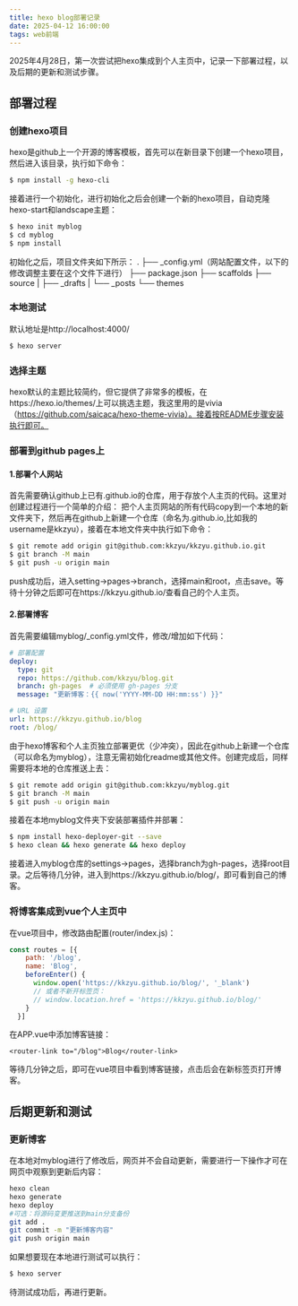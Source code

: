 ```yaml
---
title: hexo blog部署记录
date: 2025-04-12 16:00:00
tags: web前端
---
```

2025年4月28日，第一次尝试把hexo集成到个人主页中，记录一下部署过程，以及后期的更新和测试步骤。

## 部署过程

### 创建hexo项目

hexo是github上一个开源的博客模板，首先可以在新目录下创建一个hexo项目，然后进入该目录，执行如下命令：

``` bash
$ npm install -g hexo-cli
```

接着进行一个初始化，进行初始化之后会创建一个新的hexo项目，自动克隆hexo-start和landscape主题：

``` bash
$ hexo init myblog
$ cd myblog
$ npm install
```
初始化之后，项目文件夹如下所示：
.
├── _config.yml（网站配置文件，以下的修改调整主要在这个文件下进行）
├── package.json
├── scaffolds
├── source
|   ├── _drafts
|   └── _posts
└── themes


### 本地测试
默认地址是http://localhost:4000/
``` bash
$ hexo server
```

### 选择主题
   
hexo默认的主题比较简约，但它提供了非常多的模板，在https://hexo.io/themes/上可以挑选主题，我这里用的是vivia（https://github.com/saicaca/hexo-theme-vivia）。接着按README步骤安装执行即可。

### 部署到github pages上
#### 1.部署个人网站

首先需要确认github上已有<username>.github.io的仓库，用于存放个人主页的代码。这里对创建过程进行一个简单的介绍：
把个人主页网站的所有代码copy到一个本地的新文件夹下，然后再在github上新建一个仓库（命名为<username>.github.io,比如我的username是kkzyu），接着在本地文件夹中执行如下命令：

``` bash
$ git remote add origin git@github.com:kkzyu/kkzyu.github.io.git
$ git branch -M main
$ git push -u origin main
```

push成功后，进入setting->pages->branch，选择main和root，点击save。等待十分钟之后即可在https://kkzyu.github.io/查看自己的个人主页。

#### 2.部署博客

首先需要编辑myblog/_config.yml文件，修改/增加如下代码：
    
``` yaml
# 部署配置
deploy:
  type: git
  repo: https://github.com/kkzyu/blog.git 
  branch: gh-pages  # 必须使用 gh-pages 分支
  message: "更新博客：{{ now('YYYY-MM-DD HH:mm:ss') }}"

# URL 设置
url: https://kkzyu.github.io/blog
root: /blog/
```

由于hexo博客和个人主页独立部署更优（少冲突），因此在github上新建一个仓库（可以命名为myblog），注意无需初始化readme或其他文件。创建完成后，同样需要将本地的仓库推送上去：

``` bash
$ git remote add origin git@github.com:kkzyu/myblog.git
$ git branch -M main
$ git push -u origin main
```  

接着在本地myblog文件夹下安装部署插件并部署：

``` bash
$ npm install hexo-deployer-git --save
$ hexo clean && hexo generate && hexo deploy
```

接着进入myblog仓库的settings->pages，选择branch为gh-pages，选择root目录。之后等待几分钟，进入到https://kkzyu.github.io/blog/，即可看到自己的博客。

### 将博客集成到vue个人主页中

在vue项目中，修改路由配置(router/index.js)：

``` js
const routes = [{
    path: '/blog',
    name: 'Blog',
    beforeEnter() {
      window.open('https://kkzyu.github.io/blog/', '_blank')
      // 或者不新开标签页：
      // window.location.href = 'https://kkzyu.github.io/blog/'
    }
  }]
```

在APP.vue中添加博客链接：

``` vue
<router-link to="/blog">Blog</router-link>
```

等待几分钟之后，即可在vue项目中看到博客链接，点击后会在新标签页打开博客。

## 后期更新和测试
### 更新博客

在本地对myblog进行了修改后，网页并不会自动更新，需要进行一下操作才可在网页中观察到更新后内容：

``` bash
hexo clean 
hexo generate
hexo deploy
#可选：将源码变更推送到main分支备份
git add .
git commit -m "更新博客内容"
git push origin main
```

如果想要现在本地进行测试可以执行：

``` bash
$ hexo server
```

待测试成功后，再进行更新。
